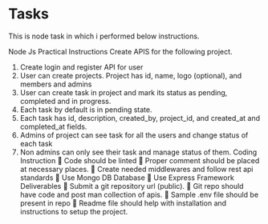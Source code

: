 # Tasks

This is node task in which i performed below instructions.

Node Js Practical Instructions
Create APIS for the following project.
1. Create login and register API for user
2. User can create projects.
Project has id, name, logo (optional), and members and admins
3. User can create task in project and mark its status as pending, completed and in progress.
4. Each task by default is in pending state.
5. Each task has id, description, created_by, project_id, and created_at and completed_at fields.
6. Admins of project can see task for all the users and change status of each task
7. Non admins can only see their task and manage status of them.
Coding Instruction
 Code should be linted
 Proper comment should be placed at necessary places.
 Create needed middlewares and follow rest api standards
 Use Mongo DB Database
 Use Express Framework
Deliverables
 Submit a git repository url (public).
 Git repo should have code and post man collection of apis.
 Sample .env file should be present in repo
 Readme file should help with installation and instructions to setup the project.
